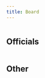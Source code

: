```yaml
---
title: Board
---
```


<div class="columns board-card-container">
  <div class="column">
    <board-member-card
      name="Janne Rissanen"
      role="Chairperson"
      email="joriss rlskos@utu.fi"
      telegram="Ja_Ri">
    </board-member-card>
    <board-member-card
      name="Emilia Kalliokoski"
      role="Vice Chairperson & Equality Affairs"
      email="emamka@utu.fi"
      telegram="emamka">
    </board-member-card>
    <board-member-card
      name="Aleksi Pelkonen"
      role="Communications"
      email="aipelk@utu.fi"
      telegram="pelkis96">
    </board-member-card>
  </div>
  <div class="column">
    <board-member-card
      name="Niklas Mettälä"
      role="Secretary"
      email="niklas.j.mettala@utu.fi"
      telegram="Nikk3">
    </board-member-card>
    <board-member-card
      name="Lauri Orava"
      role="Treasurer & Annual Ball Organiser"
      email="laorav@utu.fi"
      telegram="Juoksuorava">
    </board-member-card>
    <board-member-card
      name="Nemo Laiho"
      role="Events & Environmental Affairs"
      email="nmlaih@utu.fi"
      telegram="Nemolaiho">
    </board-member-card>
  </div>
</div>

## Officials

<div class="columns board-card-container">
  <div class="column">
    <board-member-card
      name="Petri Holopainen"
      role="Corporate Collaboration"
      email="pjholo@utu.fi"
      telegram="petrips">
    </board-member-card>
    <board-member-card
      name="Samu Nykänen"
      role="Logistics"
      email="nykanen.samu@gmail.com"
      telegram="Samupn">
    </board-member-card>
    <board-member-card
      name="Rio Koskelo"
      role="FSOBP & International Affairs"
      email="rlskos@utu.fi"
      telegram="RioKos">
    </board-member-card>
  </div>
  <div class="column">
    <board-member-card
      name="Veera Pajunen"
      role="Beer Pong League"
      email="vepaju@utu.fi"
      telegram="veepaj">
    </board-member-card>
    <board-member-card
      name="Jenni Autere"
      role="Beer Pong League"
      email="jkaute@utu.fi"
      telegram="jenniau">
    </board-member-card>
  </div>
</div>

## Other

<div class="columns board-card-container">
  <div class="column">
    <board-member-card
      name="Jarkko Pietilä"
      role="Webmaster"
      email="jtspie@utu.fi"
      telegram="kurkkuu">
    </board-member-card>
  </div>
</div>
